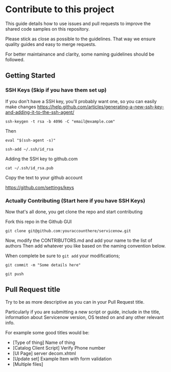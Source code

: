 # Contribute to this project

This guide details how to use issues and pull requests to improve the shared code samples on this repository.

Please stick as close as possible to the guidelines. That way we ensure quality guides and easy to merge requests.

For better maintainance and clarity, some naming guidelines should be followed.

## Getting Started

### SSH Keys (Skip if you have them set up)
If you don't have a SSH key, you'll probably want one, so you can easily make changes
https://help.github.com/articles/generating-a-new-ssh-key-and-adding-it-to-the-ssh-agent/

`ssh-keygen -t rsa -b 4096 -C "email@example.com"`

Then

`eval "$(ssh-agent -s)"`

`ssh-add ~/.ssh/id_rsa`

Adding the SSH key to github.com

`cat ~/.ssh/id_rsa.pub`

Copy the text to your github account

https://github.com/settings/keys

### Actually Contributing (Start here if you have SSH Keys)
Now that's all done, you get clone the repo and start contributing

Fork this repo in the Github GUI

`git clone git@github.com:youraccounthere/servicenow.git`

Now, modify the CONTRIBUTORS.md and add your name to the list of authors
Then add whatever you like based on the naming convention below.

When complete be sure to `git add` your modifications;

`git commit -m "Some details here"`

`git push`

## Pull Request title

Try to be as more descriptive as you can in your Pull Request title.

Particularly if you are submitting a new script or guide, include in the title,
information about Servicenow version, OS tested on and any other relevant info.

For example some good titles would be:

* [Type of thing] Name of thing
* [Catalog Client Script] Verify Phone number
* [UI Page] server decom.xhtml
* [Update set] Example Item with form validation
* [Multiple files]



